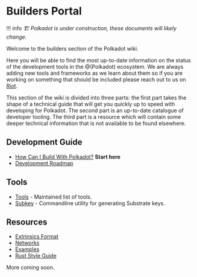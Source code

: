 # Builders Portal

!!! info
    _🏗️ Polkadot is under construction, these documents will likely change._

Welcome to the builders section of the Polkadot wiki.

Here you will be able to find the most up-to-date information on the status of the development tools in the @(Polkadot) ecosystem.
We are always adding new tools and frameworks as we learn about them so if you are working on something that should be included please reach out to us on [Riot](https://riot.im/app/#/room/#polkadot-watercooler:matrix.org).

This section of the wiki is divided into three parts: the first
part takes the shape of a technical guide that will get you quickly
up to speed with developing for Polkadot. The second part is an
up-to-date catalogue of developer tooling. The third part is a
resource which will contain some deeper technical information
that is not available to be found elsewhere.

## Development Guide

 - [How Can I Build With Polkadot?](./build-with-polkadot.md) **Start here**
 - [Development Roadmap](./dev-roadmap.md)

## Tools

- [Tools](./tools/index.md) - Maintained list of tools.
- [Subkey](./tools/subkey.md) - Commandline utility for generating Substrate keys.

## Resources

 - [Extrinsics Format](./extrinsic-format.md)
 - [Networks](./networks.md)
 - [Examples](./examples/index.md)
 - [Rust Style Guide](./rust-style-guide.md)

More coming soon.
